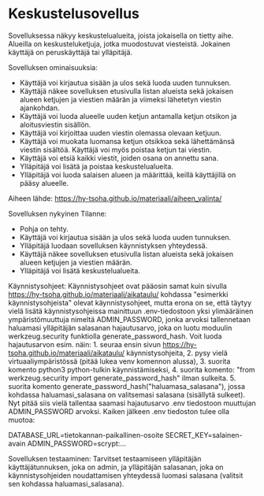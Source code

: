 # Keskustelusovellus

Sovelluksessa näkyy keskustelualueita, joista jokaisella on tietty aihe. Alueilla on keskusteluketjuja, jotka muodostuvat viesteistä. Jokainen käyttäjä on peruskäyttäjä tai ylläpitäjä.

Sovelluksen ominaisuuksia:

* Käyttäjä voi kirjautua sisään ja ulos sekä luoda uuden tunnuksen.
* Käyttäjä näkee sovelluksen etusivulla listan alueista sekä jokaisen alueen ketjujen ja viestien määrän ja viimeksi lähetetyn viestin ajankohdan.
* Käyttäjä voi luoda alueelle uuden ketjun antamalla ketjun otsikon ja aloitusviestin sisällön.
* Käyttäjä voi kirjoittaa uuden viestin olemassa olevaan ketjuun.
* Käyttäjä voi muokata luomansa ketjun otsikkoa sekä lähettämänsä viestin sisältöä. Käyttäjä voi myös poistaa ketjun tai viestin.
* Käyttäjä voi etsiä kaikki viestit, joiden osana on annettu sana.
* Ylläpitäjä voi lisätä ja poistaa keskustelualueita.
* Ylläpitäjä voi luoda salaisen alueen ja määrittää, keillä käyttäjillä on pääsy alueelle.

Aiheen lähde:
https://hy-tsoha.github.io/materiaali/aiheen_valinta/

Sovelluksen nykyinen Tilanne:
* Pohja on tehty.
* Käyttäjä voi kirjautua sisään ja ulos sekä luoda uuden tunnuksen.
* Ylläpitäjä luodaan sovelluksen käynnistyksen yhteydessä.
* Käyttäjä näkee sovelluksen etusivulla listan alueista sekä jokaisen alueen ketjujen ja viestien määrän.
* Ylläpitäjä voi lisätä keskustelualueita.

Käynnistysohjeet:
Käynnistysohjeet ovat pääosin samat kuin sivulla https://hy-tsoha.github.io/materiaali/aikataulu/ kohdassa "esimerkki käynnistysohjeista" olevat käynnistysohjeet, mutta erona on se, että täytyy vielä lisätä käynnistysohjeissa mainittuun .env-tiedostoon yksi ylimääräinen ympäristömuuttuja nimeltä ADMIN_PASSWORD, jonka arvoksi tallennetaan haluamasi ylläpitäjän salasanan hajautusarvo, joka on luotu moduulin werkzeug.security funktiolla generate_password_hash. Voit luoda hajautusarvon esim. näin: 1. seuraa ensin sivun https://hy-tsoha.github.io/materiaali/aikataulu/ käynnistysohjeita, 2. pysy vielä virtuaaliympäristössä (pitää lukea venv komennon alussa), 3. suorita komento python3 python-tulkin käynnistämiseksi, 4. suorita komento: "from werkzeug.security import generate_password_hash" ilman sulkeita. 5. suorita komento generate_password_hash("haluamasa_salasana"), jossa kohdassa haluamasi_salasana on valitsemasi salasana (sisällytä sulkeet). Nyt pitää siis vielä tallentaa saamasi hajautusarvo .env tiedostoon muuttujan ADMIN_PASSWORD arvoksi. Kaiken jälkeen .env tiedoston tulee olla muotoa:

DATABASE_URL=tietokannan-paikallinen-osoite
SECRET_KEY=salainen-avain
ADMIN_PASSWORD=scrypt:...

Sovelluksen testaaminen:
Tarvitset testaamiseen ylläpitäjän käyttäjätunnuksen, joka on admin, ja ylläpitäjän salasanan, joka on käynnistysohjeiden noudattamisen yhteydessä luomasi salasana (valitsit sen kohdassa haluamasi_salasana).